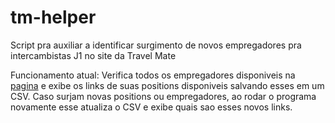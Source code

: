 # tm-helper
Script pra auxiliar a identificar surgimento de novos empregadores pra intercambistas J1 no site da Travel Mate

Funcionamento atual:
Verifica todos os empregadores disponiveis na [pagina](https://www.travelmate.com.br/empregadores-worktravel/) e exibe
os links de suas positions disponiveis salvando esses em um CSV. Caso surjam novas positions ou empregadores,
ao rodar o programa novamente esse atualiza o CSV e exibe quais sao esses novos links.